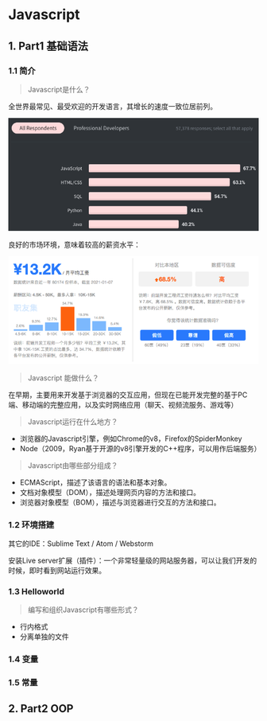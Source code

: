 # Javascript
## 1. Part1 基础语法

[学习视频链接]: https://space.bilibili.com/1799937394

### 1.1 简介

> Javascript是什么？

全世界最常见、最受欢迎的开发语言，其增长的速度一致位居前列。

[Stackoverflow 2020调查报告]: https://insights.stackoverflow.com/survey/2020#technology

![](01.png)

良好的市场环境，意味着较高的薪资水平：

[职友网2020 前端岗位薪酬]: https://www.jobui.com/salary/quanguo-qianduankaifagongchengshi/

![](02.png)

> Javascript 能做什么？

在早期，主要用来开发基于浏览器的交互应用，但现在已能开发完整的基于PC端、移动端的完整应用，以及实时网络应用（聊天、视频流服务、游戏等）

> Javascript运行在什么地方？

- 浏览器的Javascript引擎，例如Chrome的v8，Firefox的SpiderMonkey
- Node（2009，Ryan基于开源的v8引擎开发的C++程序，可以用作后端服务）

> Javascript由哪些部分组成？

- ECMAScript，描述了该语言的语法和基本对象。
- 文档对象模型（DOM），描述处理网页内容的方法和接口。
- 浏览器对象模型（BOM），描述与浏览器进行交互的方法和接口。

### 1.2 环境搭建

[Visual Studio Code]: https://code.visualstudio.com/

其它的IDE：Sublime Text / Atom / Webstorm

安装Live server扩展（插件）：一个非常轻量级的网站服务器，可以让我们开发的时候，即时看到网站运行效果。

### 1.3 Helloworld

> 编写和组织Javascript有哪些形式？

- 行内格式
- 分离单独的文件

### 1.4 变量

### 1.5 常量

## 2. Part2 OOP

